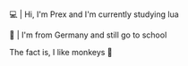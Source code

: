 💻 | Hi, I'm Prex and I'm currently studying lua

🎒 | I'm from Germany and still go to school 


The fact is, I like monkeys 🐒

